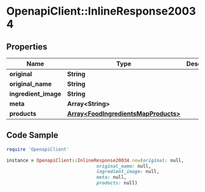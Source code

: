 # OpenapiClient::InlineResponse20034

## Properties

Name | Type | Description | Notes
------------ | ------------- | ------------- | -------------
**original** | **String** |  | 
**original_name** | **String** |  | 
**ingredient_image** | **String** |  | 
**meta** | **Array&lt;String&gt;** |  | 
**products** | [**Array&lt;FoodIngredientsMapProducts&gt;**](FoodIngredientsMapProducts.md) |  | 

## Code Sample

```ruby
require 'OpenapiClient'

instance = OpenapiClient::InlineResponse20034.new(original: null,
                                 original_name: null,
                                 ingredient_image: null,
                                 meta: null,
                                 products: null)
```


